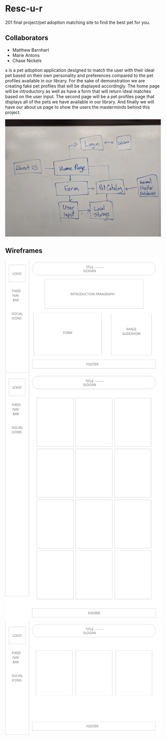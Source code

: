 # Resc-u-r

201 final project/pet adoption matching site to find the best pet for you.

## Collaborators

- Matthew Barnhart
- Marie Antons
- Chase Nickels

s is a pet adoption application designed to match the user with their ideal pet based on their own personality and preferences compared to the pet profiles available in our library.  For the sake of demonstration we are creating fake pet profiles that will be displayed accordingly.  The home page will be introductory as well as have a form that will return ideal matches based on the user input.  The second page will be a pet profiles page that displays all of the pets we have available in our library.  And finally we will have our about us page to show the users the masterminds behind this project.

![Domain Model](wireframes/rescurDomainModel.jpg)

## Wireframes

![Home Page](wireframes/homeExport.png)
![Pet Profiles](wireframes/petProfilesExport.png)
![About Us](wireframes/aboutUsExport.png)
